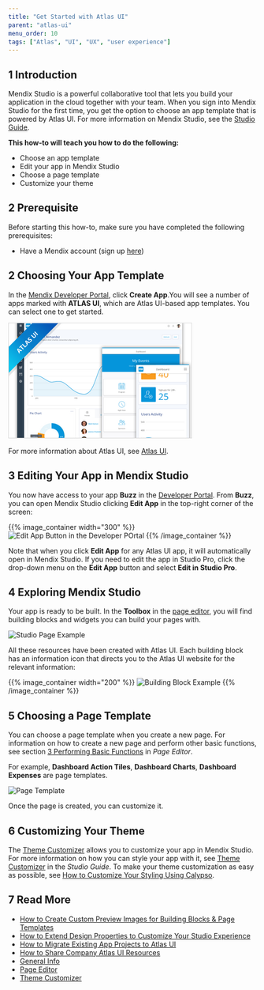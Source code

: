 ```yaml
---
title: "Get Started with Atlas UI"
parent: "atlas-ui"
menu_order: 10
tags: ["Atlas", "UI", "UX", "user experience"]
---
```


## 1 Introduction

Mendix Studio is a powerful collaborative tool that lets you build your application in the cloud together with your team. When you sign into Mendix Studio for the first time, you get the option to choose an app template that is powered by Atlas UI. For more information on Mendix Studio, see the [Studio Guide](/studio). 

**This how-to will teach you how to do the following:**

* Choose an app template
* Edit your app in Mendix Studio
* Choose a page template
* Customize your theme

## 2 Prerequisite

Before starting this how-to, make sure you have completed the following prerequisites:

* Have a Mendix account (sign up [here](https://www.mendix.com/try))

## 2 Choosing Your App Template

In the [Mendix Developer Portal](https://sprintr.home.mendix.com/index.html), click **Create App**.You will see a number of apps marked with **ATLAS UI**, which are Atlas UI-based app templates. You can select one to get started.

![App template in Developer Portal](attachments/get-started-with-atlasui/start_choose_your_starter_app.png)

For more information about Atlas UI, see [Atlas UI](index). 

## 3 Editing Your App in Mendix Studio

You now have access to your app **Buzz** in the [Developer Portal](/developerportal). From **Buzz**, you can open Mendix Studio clicking **Edit App** in the top-right corner of the screen:

{{% image_container width="300" %}}
![Edit App Button in the Developer POrtal](attachments/get-started-with-atlasui/start_edit_your_app.png)
{{% /image_container %}}

Note that when you click **Edit App** for any Atlas UI app, it will automatically open in Mendix Studio. If you need to edit the app in Studio Pro, click the drop-down menu on the **Edit App** button and select **Edit in Studio Pro**.

## 4 Exploring Mendix Studio

Your app is ready to be built. In the **Toolbox** in the [page editor](/studio/page-editor), you will find building blocks and widgets you can build your pages with. 

![Studio Page Example](attachments/get-started-with-atlasui/start_explore.png)

All these resources have been created with Atlas UI. Each building block has an information icon that directs you to the Atlas UI website for the relevant information:

{{% image_container width="200" %}}
![Building Block Example](attachments/get-started-with-atlasui/start_building_block.png)
{{% /image_container %}}

## 5 Choosing a Page Template

You can choose a page template when you create a new page. For information on how to create a new page and perform other basic functions, see section [3 Performing Basic Functions](/studio/page-editor#page-editor-basic-functions) in *Page Editor*.

For example, **Dashboard Action Tiles**, **Dashboard Charts**, **Dashboard Expenses** are page templates. 

![Page Template](attachments/get-started-with-atlasui/start_choose_a_page_template.png)

Once the page is created, you can customize it.

## 6 Customizing Your Theme

The [Theme Customizer](/studio/theme-customizer) allows you to customize your app in Mendix Studio. For more information on how you can style your app with it, see [Theme Customizer](/studio/theme-customizer) in the *Studio Guide*. To make your theme customization as easy as possible, see [How to Customize Your Styling Using Calypso](calypso).

## 7 Read More

* [How to Create Custom Preview Images for Building Blocks & Page Templates](create-custom-preview-images-for-building-blocks-and-page-templates)
* [How to Extend Design Properties to Customize Your Studio Experience](extend-design-properties-to-customize)
* [How to Migrate Existing App Projects to Atlas UI](migrate-existing-projects-to-atlasui)
* [How to Share Company Atlas UI Resources](share-company-atlas-ui-resources)
* [General Info](/studio/general) 
* [Page Editor](/studio/page-editor)
* [Theme Customizer](/studio/theme-customizer)
